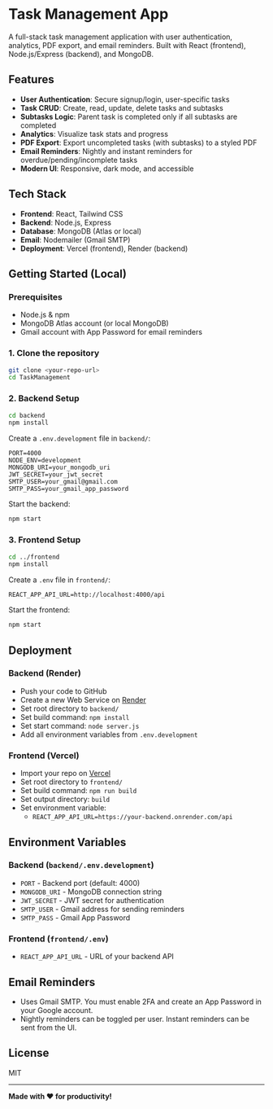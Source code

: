 # Task Management App

A full-stack task management application with user authentication, analytics, PDF export, and email reminders. Built with React (frontend), Node.js/Express (backend), and MongoDB.

## Features

- **User Authentication**: Secure signup/login, user-specific tasks
- **Task CRUD**: Create, read, update, delete tasks and subtasks
- **Subtasks Logic**: Parent task is completed only if all subtasks are completed
- **Analytics**: Visualize task stats and progress
- **PDF Export**: Export uncompleted tasks (with subtasks) to a styled PDF
- **Email Reminders**: Nightly and instant reminders for overdue/pending/incomplete tasks
- **Modern UI**: Responsive, dark mode, and accessible

## Tech Stack

- **Frontend**: React, Tailwind CSS
- **Backend**: Node.js, Express
- **Database**: MongoDB (Atlas or local)
- **Email**: Nodemailer (Gmail SMTP)
- **Deployment**: Vercel (frontend), Render (backend)

## Getting Started (Local)

### Prerequisites
- Node.js & npm
- MongoDB Atlas account (or local MongoDB)
- Gmail account with App Password for email reminders

### 1. Clone the repository
```sh
git clone <your-repo-url>
cd TaskManagement
```

### 2. Backend Setup
```sh
cd backend
npm install
```
Create a `.env.development` file in `backend/`:
```
PORT=4000
NODE_ENV=development
MONGODB_URI=your_mongodb_uri
JWT_SECRET=your_jwt_secret
SMTP_USER=your_gmail@gmail.com
SMTP_PASS=your_gmail_app_password
```
Start the backend:
```sh
npm start
```

### 3. Frontend Setup
```sh
cd ../frontend
npm install
```
Create a `.env` file in `frontend/`:
```
REACT_APP_API_URL=http://localhost:4000/api
```
Start the frontend:
```sh
npm start
```

## Deployment

### Backend (Render)
- Push your code to GitHub
- Create a new Web Service on [Render](https://render.com/)
- Set root directory to `backend/`
- Set build command: `npm install`
- Set start command: `node server.js`
- Add all environment variables from `.env.development`

### Frontend (Vercel)
- Import your repo on [Vercel](https://vercel.com/)
- Set root directory to `frontend/`
- Set build command: `npm run build`
- Set output directory: `build`
- Set environment variable:
  - `REACT_APP_API_URL=https://your-backend.onrender.com/api`

## Environment Variables

### Backend (`backend/.env.development`)
- `PORT` - Backend port (default: 4000)
- `MONGODB_URI` - MongoDB connection string
- `JWT_SECRET` - JWT secret for authentication
- `SMTP_USER` - Gmail address for sending reminders
- `SMTP_PASS` - Gmail App Password

### Frontend (`frontend/.env`)
- `REACT_APP_API_URL` - URL of your backend API

## Email Reminders
- Uses Gmail SMTP. You must enable 2FA and create an App Password in your Google account.
- Nightly reminders can be toggled per user. Instant reminders can be sent from the UI.

## License
MIT

---

**Made with ❤️ for productivity!**
